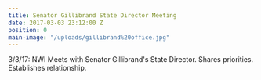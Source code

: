 ```yaml
---
title: Senator Gillibrand State Director Meeting
date: 2017-03-03 23:12:00 Z
position: 0
main-image: "/uploads/gillibrand%20office.jpg"
---
```


3/3/17: NWI Meets with Senator Gillibrand's State Director.  Shares priorities.  Establishes relationship.